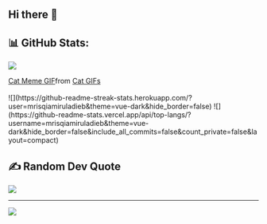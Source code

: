 ## Hi there 👋

## 📊 GitHub Stats:
![](https://github-readme-stats.vercel.app/api?username=mrisqiamiruladieb&theme=vue-dark&hide_border=false&include_all_commits=false&count_private=false)
<div class="tenor-gif-embed" data-postid="25374202" data-share-method="host" data-aspect-ratio="1" data-width="100%"><a href="https://tenor.com/view/cat-meme-working-out-workout-situp-cat-gif-25374202">Cat Meme GIF</a>from <a href="https://tenor.com/search/cat-gifs">Cat GIFs</a></div> <script type="text/javascript" async src="https://tenor.com/embed.js"></script><br/>
![](https://github-readme-streak-stats.herokuapp.com/?user=mrisqiamiruladieb&theme=vue-dark&hide_border=false)
![](https://github-readme-stats.vercel.app/api/top-langs/?username=mrisqiamiruladieb&theme=vue-dark&hide_border=false&include_all_commits=false&count_private=false&layout=compact)

## ✍️ Random Dev Quote
  ![](https://quotes-github-readme.vercel.app/api?type=horizontal&theme=merko)

---
  [![](https://visitcount.itsvg.in/api?id=mrisqiamiruladieb&icon=3&color=3)](https://visitcount.itsvg.in)
